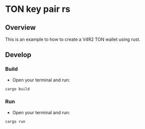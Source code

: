 # TON key pair rs

## Overview

This is an example to how to create a V4R2 TON wallet using rust.

## Develop

### Build

- Open your terminal and run:

```bash
cargo build
```

### Run

- Open your terminal and run:

```bash
cargo run
```
